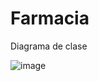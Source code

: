 # Farmacia

Diagrama de clase 

![image](https://github.com/user-attachments/assets/441bb1fb-961d-4bd1-ad11-4b9d8f6fe3a2)


